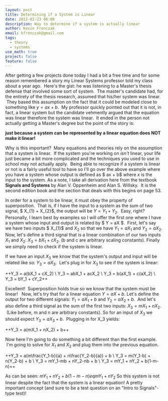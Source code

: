 ```yaml
---
layout: post
title: Determining if a System is Linear
date: 2012-02-23 06:00
description: Way to determine if a system is actually linear
author: Kevin Fronczak
email: kfronczak@gmail.com
tags:
  - theory
  - systems
use_math: true
project: false
feature: false
---
```

After getting a few projects done today I had a bit a free time and for some reason remembered a story my Linear Systems professor told my class about a year ago.  Here's the gist: he was listening to a Master's thesis defense that involved some sort of system.  The master's candidate had, for the entirety of the thesis research, assumed that his/her system was linear.  They based this assumption on the fact that it could be modeled close to something like $y=ax+b$.  My professor quickly pointed out that it is not, in fact, a linear system but the candidate vehmently argued that the equation was linear therefore the system was linear.  It ended in the person not actually getting a Master's degree but the point of the story is: 

**just because a system can be represented by a linear equation does NOT make it linear!** 

Why is this important?  Many equations and theories rely on the assumption that a system is linear.  If the system you're working on _isn't_ linear, your life just became a bit more complicated and the techniques you used to use in school may not actually apply.  Being able to recognize if a system is linear or not is a fairly useful tool to have so I'll go over the above example where you have a system whose output is defined as $ ax + b$ where $x$ is the input to the system. As a note, I take all derivation here from the textbook **Signals and Systems** by Alan V. Oppenheim and Alan S. Willsky.  It is the second edition book and the section that deals with this begins on page 53.

In order for a system to be linear, it must obey the property of superposition.  That is, if I have the input to a system as the sum of two signal, $ X_{1} + X_{2}$, the output will be $Y = Y_{1} + Y_{2}$.  Easy, right? Personally, I learn best by examples so I will offer the first one where I have a system whose input and output is related by $ Y = aX $.  First, let's say we have two inputs $ X_{1}$ and $X_{2}$ so that we have $Y_1 = aX_1$ and $Y_2 = aX_2$. Now, let's define a third signal that is a linear combination of our two inputs $X_1$ and $X_2$: $X_3 = bX_1 + cX_2$. (b and c are arbitrary scaling constants). Finally we simply need to check if the system is linear.

If we have an input $X_3$ we know that the system's output and input will be related like so: $Y_3 = aX_3$.  Let's plug in for $X_3$ to see if the system is linear: 

++Y_3 = a(bX_1 + cX_2) \\
Y_3 = abX_1 + acX_2 \\
Y_3 = b(aX_1) + c(aX_2) \\
Y_3 = bY_1 + cY_2++

Excellent!  Superposition holds true so we know that the system must be linear!   Now, let's try that for a linear equation $Y = aX + b$. Let's define the output for two different signals: $Y_1 = aX_1 + b$ and $Y_2 = aX_2 + b$.  And let's also define a third signal as the sum of the first two inputs: $X_3 = mX_1 + nX_2$.  (Like before, m and n are arbitrary constants). So for an input of $X_3$ we should expect $Y_3 = aX_3 + b$.  Plugging in for X_3 yields:

++Y_3 = a(mX_1 + nX_2) + b++

Now here I'm going to do something a bit different than the first example.  I'm going to solve for $X_1$ and $X_2$ and plug them into the previous equation.

++Y_3 = a(m\frac{Y_1-b}{a} + n\frac{Y_2-b}{a}) + b \\
Y_3 = m(Y_1-b) + n(Y_2-b) + b \\
Y_3 = mY_1-mb + nY_2-nb + b \\
Y_3 = mY_1 + nY_2 + b(1-m-n)++

As can be seen: $mY_1 + nY_2 + b(1-m-n) eq mY_1 + nY_2$ So this system is not linear despite the fact that the system is a linear equation! A pretty important concept (and sure to be a test question on an "Intro to Signals"-type test)!
